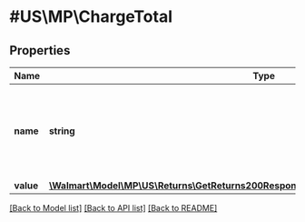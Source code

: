 # #US\MP\ChargeTotal

## Properties

Name | Type | Description | Notes
------------ | ------------- | ------------- | -------------
**name** | **string** | Charge Names: lineUnitPrice, lineProductTaxes, lineTotalTaxes, lineRestockingFee, lineShippingFee, lineSubTotal, lineTotal. |
**value** | [**\Walmart\Model\MP\US\Returns\GetReturns200ResponseReturnOrdersInnerTotalRefundAmount**](GetReturns200ResponseReturnOrdersInnerTotalRefundAmount.md) |  |


[[Back to Model list]](../) [[Back to API list]](../../Api/US/MP) [[Back to README]](../../README.md)
